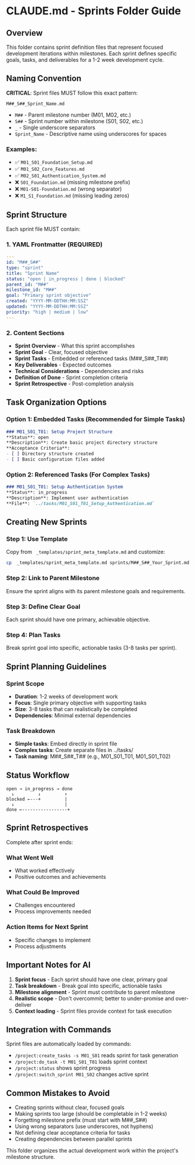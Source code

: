 # CLAUDE.md - Sprints Folder Guide

## Overview
This folder contains sprint definition files that represent focused development iterations within milestones. Each sprint defines specific goals, tasks, and deliverables for a 1-2 week development cycle.

## Naming Convention
**CRITICAL**: Sprint files MUST follow this exact pattern:
```
M##_S##_Sprint_Name.md
```

- `M##` - Parent milestone number (M01, M02, etc.)
- `S##` - Sprint number within milestone (S01, S02, etc.)
- `_` - Single underscore separators
- `Sprint_Name` - Descriptive name using underscores for spaces

### Examples:
- ✅ `M01_S01_Foundation_Setup.md`
- ✅ `M01_S02_Core_Features.md`
- ✅ `M02_S01_Authentication_System.md`
- ❌ `S01_Foundation.md` (missing milestone prefix)
- ❌ `M01-S01-Foundation.md` (wrong separator)
- ❌ `M1_S1_Foundation.md` (missing leading zeros)

## Sprint Structure
Each sprint file MUST contain:

### 1. YAML Frontmatter (REQUIRED)
```yaml
---
id: "M##_S##"
type: "sprint"
title: "Sprint Name"
status: "open | in_progress | done | blocked"
parent_id: "M##"
milestone_id: "M##"
goal: "Primary sprint objective"
created: "YYYY-MM-DDTHH:MM:SSZ"
updated: "YYYY-MM-DDTHH:MM:SSZ"
priority: "high | medium | low"
---
```

### 2. Content Sections
- **Sprint Overview** - What this sprint accomplishes
- **Sprint Goal** - Clear, focused objective
- **Sprint Tasks** - Embedded or referenced tasks (M##_S##_T##)
- **Key Deliverables** - Expected outcomes
- **Technical Considerations** - Dependencies and risks
- **Definition of Done** - Sprint completion criteria
- **Sprint Retrospective** - Post-completion analysis

## Task Organization Options

### Option 1: Embedded Tasks (Recommended for Simple Tasks)
```markdown
### M01_S01_T01: Setup Project Structure
**Status**: open
**Description**: Create basic project directory structure
**Acceptance Criteria**:
- [ ] Directory structure created
- [ ] Basic configuration files added
```

### Option 2: Referenced Tasks (For Complex Tasks)
```markdown
### M01_S01_T01: Setup Authentication System
**Status**: in_progress
**Description**: Implement user authentication
**File**: `../tasks/M01_S01_T01_Setup_Authentication.md`
```

## Creating New Sprints

### Step 1: Use Template
Copy from ` _templates/sprint_meta_template.md` and customize:
```bash
cp  _templates/sprint_meta_template.md sprints/M##_S##_Your_Sprint.md
```

### Step 2: Link to Parent Milestone
Ensure the sprint aligns with its parent milestone goals and requirements.

### Step 3: Define Clear Goal
Each sprint should have one primary, achievable objective.

### Step 4: Plan Tasks
Break sprint goal into specific, actionable tasks (3-8 tasks per sprint).

## Sprint Planning Guidelines

### Sprint Scope
- **Duration**: 1-2 weeks of development work
- **Focus**: Single primary objective with supporting tasks
- **Size**: 3-8 tasks that can realistically be completed
- **Dependencies**: Minimal external dependencies

### Task Breakdown
- **Simple tasks**: Embed directly in sprint file
- **Complex tasks**: Create separate files in ../tasks/
- **Task naming**: M##_S##_T## (e.g., M01_S01_T01, M01_S01_T02)

## Status Workflow
```
open → in_progress → done
  ↓         ↓         ↑
blocked ←---+         |
  ↓                   |
done ←-----------------+
```

## Sprint Retrospectives
Complete after sprint ends:

### What Went Well
- What worked effectively
- Positive outcomes and achievements

### What Could Be Improved
- Challenges encountered
- Process improvements needed

### Action Items for Next Sprint
- Specific changes to implement
- Process adjustments

## Important Notes for AI

1. **Sprint focus** - Each sprint should have one clear, primary goal
2. **Task breakdown** - Break goal into specific, actionable tasks
3. **Milestone alignment** - Sprint must contribute to parent milestone
4. **Realistic scope** - Don't overcommit; better to under-promise and over-deliver
5. **Context loading** - Sprint files provide context for task execution

## Integration with Commands
Sprint files are automatically loaded by commands:
- `/project:create_tasks -s M01_S01` reads sprint for task generation
- `/project:do_task -t M01_S01_T01` loads sprint context
- `/project:status` shows sprint progress
- `/project:switch_sprint M01_S02` changes active sprint

## Common Mistakes to Avoid
- Creating sprints without clear, focused goals
- Making sprints too large (should be completable in 1-2 weeks)
- Forgetting milestone prefix (must start with M##_S##)
- Using wrong separators (use underscores, not hyphens)
- Not defining clear acceptance criteria for tasks
- Creating dependencies between parallel sprints

This folder organizes the actual development work within the project's milestone structure.